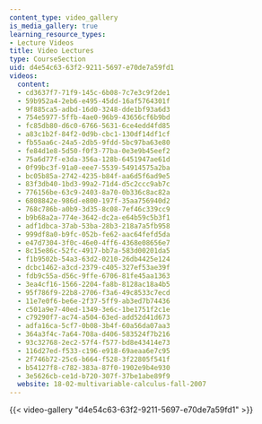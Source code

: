 ```yaml
---
content_type: video_gallery
is_media_gallery: true
learning_resource_types:
- Lecture Videos
title: Video Lectures
type: CourseSection
uid: d4e54c63-63f2-9211-5697-e70de7a59fd1
videos:
  content:
  - cd3637f7-71f9-145c-6b08-7c7e3c9f2de1
  - 59b952a4-2eb6-e495-45dd-16af5764301f
  - 9f885ca5-adbd-16d0-3248-dde1bf93a6d3
  - 754e5977-5ffb-4ae0-96b9-43656cf6b9bd
  - fc85db80-d6c0-6766-5631-6ce4edd4fd85
  - a83c1b2f-84f2-0d9b-cbc1-130df14df1cf
  - fb55aa6c-24a5-2db5-9fdd-5bc97ba63e80
  - fe84d1e8-5d50-f0f3-77ba-0e3e9b45eef2
  - 75a6d77f-e3da-356a-128b-6451947ae61d
  - 0f99bc3f-91a0-eee7-5539-54914575a2ba
  - bc05b85a-2742-4235-b84f-aa6d5f6ad9e5
  - 83f3db40-1bd3-99a2-71d4-d5c2ccc9ab7c
  - 776156be-63c9-2403-8a70-0b336c8ac82a
  - 6808842e-986d-e800-197f-35aa756940d2
  - 768c786b-a0b9-3d35-8c08-7ef46c339cc9
  - b9b68a2a-774e-3642-dc2a-e64b59c5b3f1
  - adf1dbca-37ab-53ba-28b3-218a7a5fb958
  - 999df8a0-b9fc-052b-fe62-aac64fefd5da
  - e47d7304-3f0c-46e0-4ff6-4368e08656e7
  - 8c15e86c-52fc-4917-bb7a-583d00201da5
  - f1b9502b-54a3-63d2-0210-26db4425e124
  - dcbc1462-a3cd-2379-c405-327ef53ae39f
  - fdb9c55a-d56c-9ffe-6706-81fe45aa1363
  - 3ea4cf16-1566-2204-fa8b-8128ac18a4b5
  - 95f786f9-22b8-2706-f3a6-49c8533c7ecd
  - 11e7e0f6-be6e-2f37-5ff9-ab3ed7b74436
  - c501a9e7-40ed-1349-3e6c-1be1751f2c1e
  - c79290f7-ac74-a504-63ed-add52d41d673
  - adfa16ca-5cf7-0b08-3b4f-60a56da07aa3
  - 364a3f4c-7a64-708a-d406-583524f7b216
  - 93c32768-2ec2-57f4-f577-bd8e43414e73
  - 116d27ed-f533-c196-e918-69aeaa6e7c95
  - 2f746b72-25c6-b664-f528-3f22805f541f
  - b54127f8-c782-383a-87f0-1902e9b4e930
  - 3e5626cb-ce1d-b720-307f-37be1abe89f9
  website: 18-02-multivariable-calculus-fall-2007
---
```



{{< video-gallery "d4e54c63-63f2-9211-5697-e70de7a59fd1" >}}

